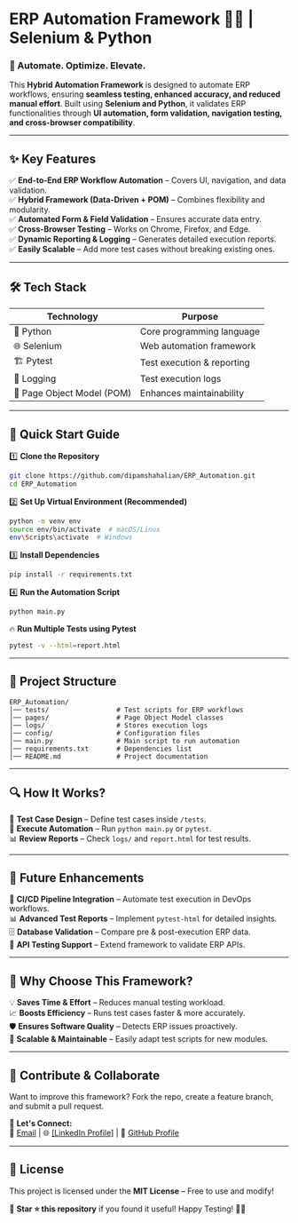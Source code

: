 # **ERP Automation Framework 🏢🤖 | Selenium & Python**  


### **🔹 Automate. Optimize. Elevate.**  
This **Hybrid Automation Framework** is designed to automate ERP workflows, ensuring **seamless testing, enhanced accuracy, and reduced manual effort**. Built using **Selenium and Python**, it validates ERP functionalities through **UI automation, form validation, navigation testing, and cross-browser compatibility**.  

---

## **✨ Key Features**  

✅ **End-to-End ERP Workflow Automation** – Covers UI, navigation, and data validation.  
✅ **Hybrid Framework (Data-Driven + POM)** – Combines flexibility and modularity.  
✅ **Automated Form & Field Validation** – Ensures accurate data entry.  
✅ **Cross-Browser Testing** – Works on Chrome, Firefox, and Edge.  
✅ **Dynamic Reporting & Logging** – Generates detailed execution reports.  
✅ **Easily Scalable** – Add more test cases without breaking existing ones.  

---

## **🛠️ Tech Stack**  

| **Technology**  | **Purpose**  |
|-----------------|-------------|
| 🐍 Python      | Core programming language |
| 🌐 Selenium    | Web automation framework |
| 🏗️ Pytest      | Test execution & reporting |
| 📝 Logging     | Test execution logs |
| 🏢 Page Object Model (POM) | Enhances maintainability |

---

## **🚀 Quick Start Guide**  

1️⃣ **Clone the Repository**  
```sh
git clone https://github.com/dipamshahalian/ERP_Automation.git
cd ERP_Automation
```
  
2️⃣ **Set Up Virtual Environment (Recommended)**  
```sh
python -m venv env
source env/bin/activate  # macOS/Linux
env\Scripts\activate  # Windows
```

3️⃣ **Install Dependencies**  
```sh
pip install -r requirements.txt
```

4️⃣ **Run the Automation Script**  
```sh
python main.py
```

🔥 **Run Multiple Tests using Pytest**  
```sh
pytest -v --html=report.html
```

---

## **📂 Project Structure**  

```
ERP_Automation/
│── tests/                 # Test scripts for ERP workflows  
│── pages/                 # Page Object Model classes  
│── logs/                  # Stores execution logs  
│── config/                # Configuration files  
│── main.py                # Main script to run automation  
│── requirements.txt       # Dependencies list  
│── README.md              # Project documentation  
```

---

## **🔍 How It Works?**  
🎯 **Test Case Design** – Define test cases inside `/tests`.  
🚀 **Execute Automation** – Run `python main.py` or `pytest`.  
📊 **Review Reports** – Check `logs/` and `report.html` for test results.  

---

## **📌 Future Enhancements**  

🚀 **CI/CD Pipeline Integration** – Automate test execution in DevOps workflows.  
📊 **Advanced Test Reports** – Implement `pytest-html` for detailed insights.  
🗄️ **Database Validation** – Compare pre & post-execution ERP data.  
📡 **API Testing Support** – Extend framework to validate ERP APIs.  

---

## **🎯 Why Choose This Framework?**  

💡 **Saves Time & Effort** – Reduces manual testing workload.  
📈 **Boosts Efficiency** – Runs test cases faster & more accurately.  
🛡️ **Ensures Software Quality** – Detects ERP issues proactively.  
🔄 **Scalable & Maintainable** – Easily adapt test scripts for new modules.  

---

## **🤝 Contribute & Collaborate**  

Want to improve this framework? Fork the repo, create a feature branch, and submit a pull request.  

🔗 **Let's Connect:**  
📧 [Email](dipampshah@gmail.com) | 🌐 [[LinkedIn Profile]](https://www.linkedin.com/in/dipam-p-shah/) | 🐙 [GitHub Profile](https://github.com/dipamshahalian)  

---

## **📜 License**  
This project is licensed under the **MIT License** – Free to use and modify!  

🚀 **Star ⭐ this repository** if you found it useful! Happy Testing! 🧪🎯  

